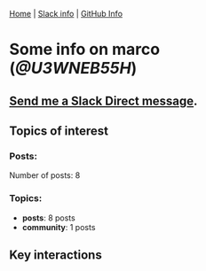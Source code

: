 [Home](https://kelu124.github.io/echommunity/) | [Slack info](https://kelu124.github.io/echommunity/) | [GitHub Info](https://kelu124.github.io/echommunity/github.html)

# Some info on __marco__ (_@U3WNEB55H_)


## [Send me a Slack Direct message](https://echopen.slack.com/messages/@marco/).

## Topics of interest

### Posts: 

Number of posts: 8

### Topics:

* __posts__: 8 posts
* __community__: 1 posts

## Key interactions 

